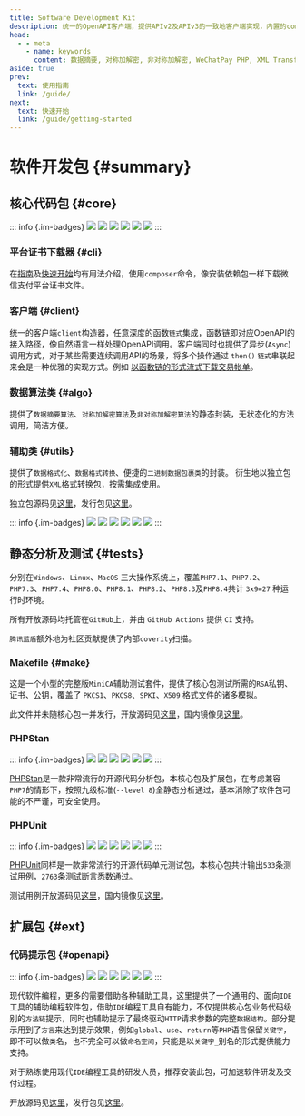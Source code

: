 ```yaml
---
title: Software Development Kit
description: 统一的OpenAPI客户端，提供APIv2及APIv3的一致地客户端实现，内置的composer命令，像安装依赖包一样下载微信支付平台证书文件。
head:
  - - meta
    - name: keywords
      content: 数据摘要, 对称加解密, 非对称加解密, WeChatPay PHP, XML Transformer, OpenAPI package for IDE
aside: true
prev:
  text: 使用指南
  link: /guide/
next:
  text: 快速开始
  link: /guide/getting-started
---
```


# 软件开发包 {#summary}

## 核心代码包 {#core}

::: info {.im-badges}
![](https://github.com/wechatpay-apiv3/wechatpay-php/workflows/CI/badge.svg)
![](https://img.shields.io/packagist/stars/wechatpay/wechatpay)
![](https://img.shields.io/packagist/dt/wechatpay/wechatpay)
![](https://img.shields.io/packagist/v/wechatpay/wechatpay)
![](https://img.shields.io/packagist/php-v/wechatpay/wechatpay)
![](https://img.shields.io/packagist/l/wechatpay/wechatpay)
:::

### 平台证书下载器 {#cli}

在[指南](/guide/)及[快速开始](/guide/getting-started)均有用法介绍，使用`composer`命令，像安装依赖包一样下载微信支付平台证书文件。

### 客户端 {#client}

统一的客户端`client`构造器，任意深度的函数`链式`集成，函数链即对应OpenAPI的接入路径，像自然语言一样处理OpenAPI调用。客户端同时也提供了异步(`Async`)调用方式，对于某些需要连续调用API的场景，将多个操作通过 `then()` `链式`串联起来会是一种优雅的实现方式。例如 [以函数链的形式流式下载交易帐单](https://developers.weixin.qq.com/community/pay/article/doc/000ec4521086b85fb81d6472a51013)。

### 数据算法类 {#algo}

提供了`数据摘要算法`、`对称加解密算法`及`非对称加解密算法`的静态封装，无状态化的方法调用，简洁方便。

### 辅助类 {#utils}

提供了`数据格式化`、`数据格式转换`、便捷的`二进制数据包裹类`的封装。
衍生地以独立包的形式提供`XML`格式转换包，按需集成使用。

独立包源码见[这里](https://github.com/TheNorthMemory/xml)，发行包见[这里](https://packagist.org/packages/thenorthmemory/xml)。

::: info {.im-badges}
![](https://github.com/TheNorthMemory/xml/workflows/CI/badge.svg)
![](https://img.shields.io/packagist/stars/thenorthmemory/xml)
![](https://img.shields.io/packagist/dt/thenorthmemory/xml)
![](https://img.shields.io/packagist/v/thenorthmemory/xml)
![](https://img.shields.io/packagist/php-v/thenorthmemory/xml)
![](https://img.shields.io/packagist/l/thenorthmemory/xml)
:::

## 静态分析及测试 {#tests}

分别在`Windows`、`Linux`、`MacOS` 三大操作系统上，覆盖`PHP7.1`、`PHP7.2`、`PHP7.3`、`PHP7.4`、`PHP8.0`、`PHP8.1`、`PHP8.2`、`PHP8.3`及`PHP8.4`共计 `3x9=27` 种运行时环境。

所有开放源码均托管在`GitHub`上，并由 `GitHub Actions` 提供 `CI` 支持。

`腾讯蓝盾`额外地为社区贡献提供了内部`coverity`扫描。

### Makefile {#make}

这是一个小型的完整版`MiniCA`辅助测试套件，提供了核心包测试所需的`RSA`私钥、证书、公钥，覆盖了 `PKCS1`、`PKCS8`、`SPKI`、`X509` 格式文件的诸多模拟。

此文件并未随核心包一并发行，开放源码见[这里](https://github.com/wechatpay-apiv3/wechatpay-php/blob/main/Makefile)，国内镜像见[这里](https://gitee.com/TheNorthMemory/wechatpay-php/blob/main/Makefile)。

### PHPStan

::: info {.im-badges}
![](https://github.com/phpstan/phpstan/workflows/Tests/badge.svg)
![](https://img.shields.io/packagist/stars/phpstan/phpstan)
![](https://img.shields.io/packagist/dt/phpstan/phpstan)
![](https://img.shields.io/packagist/v/phpstan/phpstan)
![](https://img.shields.io/packagist/php-v/phpstan/phpstan)
![](https://img.shields.io/packagist/l/phpstan/phpstan)
:::

[PHPStan](https://phpstan.org/)是一款非常流行的开源代码分析包，本核心包及扩展包，在考虑兼容`PHP7`的情形下，按照九级标准(`--level 8`)全静态分析通过，基本消除了软件包可能的不严谨，可安全使用。

### PHPUnit

::: info {.im-badges}
![](https://github.com/sebastianbergmann/phpunit/workflows/CI/badge.svg)
![](https://img.shields.io/packagist/stars/phpunit/phpunit)
![](https://img.shields.io/packagist/dt/phpunit/phpunit)
![](https://img.shields.io/packagist/v/phpunit/phpunit)
![](https://img.shields.io/packagist/php-v/phpunit/phpunit)
![](https://img.shields.io/packagist/l/phpunit/phpunit)
:::

[PHPUnit](https://phpunit.de/)同样是一款非常流行的开源代码单元测试包，本核心包共计输出`533`条测试用例，`2763`条测试断言悉数通过。

测试用例开放源码见[这里](https://github.com/wechatpay-apiv3/wechatpay-php/blob/main/tests)，国内镜像见[这里](https://gitee.com/TheNorthMemory/wechatpay-php/blob/main/tests)。

## 扩展包 {#ext}

### 代码提示包 {#openapi}

::: info {.im-badges}
![](https://github.com/TheNorthMemory/wechatpay-openapi/workflows/CI/badge.svg)
![](https://img.shields.io/packagist/stars/iwechatpay/openapi)
![](https://img.shields.io/packagist/dt/iwechatpay/openapi)
![](https://img.shields.io/packagist/v/iwechatpay/openapi)
![](https://img.shields.io/packagist/php-v/iwechatpay/openapi)
![](https://img.shields.io/packagist/l/iwechatpay/openapi)
:::

现代软件编程，更多的需要借助各种辅助工具，这里提供了一个通用的、面向`IDE`工具的辅助编程软件包，借助`IDE`编程工具自有能力，不仅提供核心包业务代码级别的`方法链`提示，同时也辅助提示了最终驱动`HTTP`请求参数的完整`数据结构`。部分提示用到了`方言`来达到提示效果，例如`global`、`use`、`return`等`PHP`语言保留`关键字`，即不可以做`类`名，也不完全可以做`命名空间`，只能是以`关键字_`别名的形式提供能力支持。

对于熟练使用现代`IDE`编程工具的研发人员，推荐安装此包，可加速软件研发及交付过程。

开放源码见[这里](https://github.com/TheNorthMemory/wechatpay-openapi)，发行包见[这里](https://packagist.org/packages/iwechatpay/openapi)。
